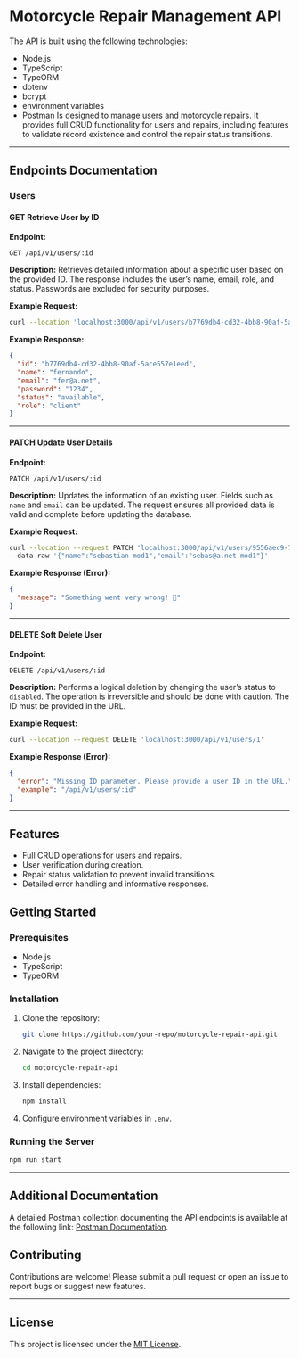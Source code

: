 # Motorcycle Repair Management API

The API is built using the following technologies:
- Node.js
- TypeScript
- TypeORM
- dotenv
- bcrypt
- environment variables
- Postman
Is designed to manage users and motorcycle repairs. It provides full CRUD functionality for users and repairs, including features to validate record existence and control the repair status transitions.

---

## Endpoints Documentation

### Users

#### **GET** Retrieve User by ID

**Endpoint:**
```
GET /api/v1/users/:id
```

**Description:**
Retrieves detailed information about a specific user based on the provided ID. The response includes the user’s name, email, role, and status. Passwords are excluded for security purposes.

**Example Request:**
```bash
curl --location 'localhost:3000/api/v1/users/b7769db4-cd32-4bb8-90af-5ace557e1eed'
```

**Example Response:**
```json
{
  "id": "b7769db4-cd32-4bb8-90af-5ace557e1eed",
  "name": "fernando",
  "email": "fer@a.net",
  "password": "1234",
  "status": "available",
  "role": "client"
}
```

---

#### **PATCH** Update User Details

**Endpoint:**
```
PATCH /api/v1/users/:id
```

**Description:**
Updates the information of an existing user. Fields such as `name` and `email` can be updated. The request ensures all provided data is valid and complete before updating the database.

**Example Request:**
```bash
curl --location --request PATCH 'localhost:3000/api/v1/users/9556aec9-7316-48e3-96f2-1d78456735b1' \
--data-raw '{"name":"sebastian mod1","email":"sebas@a.net mod1"}'
```

**Example Response (Error):**
```json
{
  "message": "Something went very wrong! 🧨"
}
```

---

#### **DELETE** Soft Delete User

**Endpoint:**
```
DELETE /api/v1/users/:id
```

**Description:**
Performs a logical deletion by changing the user’s status to `disabled`. The operation is irreversible and should be done with caution. The ID must be provided in the URL.

**Example Request:**
```bash
curl --location --request DELETE 'localhost:3000/api/v1/users/1'
```

**Example Response (Error):**
```json
{
  "error": "Missing ID parameter. Please provide a user ID in the URL.",
  "example": "/api/v1/users/:id"
}
```

---

## Features
- Full CRUD operations for users and repairs.
- User verification during creation.
- Repair status validation to prevent invalid transitions.
- Detailed error handling and informative responses.

## Getting Started

### Prerequisites
- Node.js
- TypeScript
- TypeORM

### Installation
1. Clone the repository:
   ```bash
   git clone https://github.com/your-repo/motorcycle-repair-api.git
   ```
2. Navigate to the project directory:
   ```bash
   cd motorcycle-repair-api
   ```
3. Install dependencies:
   ```bash
   npm install
   ```
4. Configure environment variables in `.env`.

### Running the Server
```bash
npm run start
```

---


## Additional Documentation
A detailed Postman collection documenting the API endpoints is available at the following link: [Postman Documentation](https://documenter.getpostman.com/view/22674808/2sAYQWKDdY).


## Contributing
Contributions are welcome! Please submit a pull request or open an issue to report bugs or suggest new features.

---

## License
This project is licensed under the [MIT License](LICENSE).
